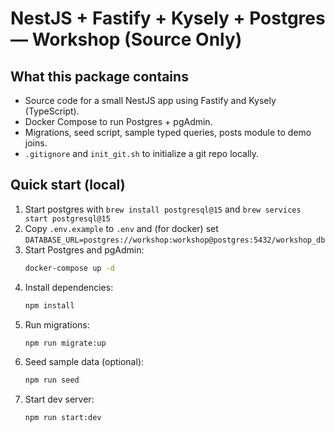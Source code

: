 
# NestJS + Fastify + Kysely + Postgres — Workshop (Source Only)

## What this package contains
- Source code for a small NestJS app using Fastify and Kysely (TypeScript).
- Docker Compose to run Postgres + pgAdmin.
- Migrations, seed script, sample typed queries, posts module to demo joins.
- `.gitignore` and `init_git.sh` to initialize a git repo locally.

## Quick start (local)
1. Start postgres with `brew install postgresql@15` and     `brew services start postgresql@15`
2. Copy `.env.example` to `.env` and (for docker) set `DATABASE_URL=postgres://workshop:workshop@postgres:5432/workshop_db`
3. Start Postgres and pgAdmin:
   ```bash
   docker-compose up -d
   ```
4. Install dependencies:
   ```bash
   npm install
   ```
5. Run migrations:
   ```bash
   npm run migrate:up
   ```
6. Seed sample data (optional):
   ```bash
   npm run seed
   ```
7. Start dev server:
   ```bash
   npm run start:dev
   ```